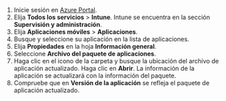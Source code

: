 
1. Inicie sesión en [Azure Portal](https://portal.azure.com).  
2. Elija **Todos los servicios** > **Intune**. Intune se encuentra en la sección **Supervisión y administración**.  
3. Elija **Aplicaciones móviles** > **Aplicaciones**.
4. Busque y seleccione su aplicación en la lista de aplicaciones.  
5. Elija **Propiedades** en la hoja **Información general**.  
6. Seleccione **Archivo del paquete de aplicaciones**.  
7. Haga clic en el icono de la carpeta y busque la ubicación del archivo de aplicación actualizado. Haga clic en **Abrir**. La información de la aplicación se actualizará con la información del paquete.  
8. Compruebe que en **Versión de la aplicación** se refleja el paquete de aplicación actualizado.  
